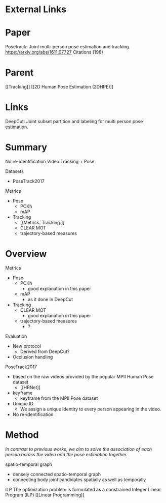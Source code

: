 
# External Links


# Paper

Posetrack: Joint multi-person pose estimation and tracking.
https://arxiv.org/abs/1611.07727
Citations (198)
# Parent

[[Tracking]]
[[2D Human Pose Estimation (2DHPE)]]

# Links

DeepCut: Joint subset partition and labeling for multi person pose estimation.

# Summary

No re-identification
Video
Tracking + Pose

Datasets
- PoseTrack2017

Metrics
- Pose
	- PCKh
	- mAP
- Tracking
	- [[Metrics. Tracking.]]
	- CLEAR MOT
	- trajectory-based measures

# Overview

Metrics
- Pose
	- PCKh
		- good explanation in this paper
	- mAP
		- as it done in DeepCut
- Tracking
	- CLEAR MOT
		- good explanation in this paper
	- trajectory-based measures
		- ?

Evaluation
- New protocol
	- Derived from DeepCut?
- Occlusion handling

PoseTrack2017
- based on the raw videos provided by the popular MPII Human Pose dataset
	- [[HRNet]]
- keyframe
	- keyframe from the MPII Pose dataset
- Unique ID
	- We assign a unique identity to every person appearing in the video.
- No re-identification


# Method

*In contrast to previous works, we aim to solve the association of each person across the video and the pose estimation together.*

spatio-temporal graph
- densely connected spatio-temporal graph
- connecting body joint candidates spatially as well as temporally

ILP
The optimization problem is formulated as a constrained Integer Linear Program (ILP)
[[Linear Programming]]